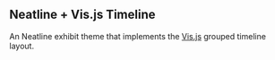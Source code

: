 ## Neatline + Vis.js Timeline

An Neatline exhibit theme that implements the [Vis.js](http://visjs.org/) grouped timeline layout.
